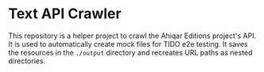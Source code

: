 # Text API Crawler 

This repository is a helper project to crawl the Ahiqar Editions project's API. It is used to automatically create mock 
files for TIDO e2e testing. It saves the resources in the `./output` directory and recreates URL paths as nested directories.

